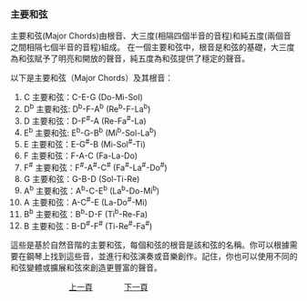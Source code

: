 ﻿---
keywords: 吳老師鋼琴教學 - 主要和弦
---
<h3>主要和弦</h3>
主要和弦(Major Chords)由根音、大三度(相隔四個半音的音程)和純五度(兩個音之間相隔七個半音的音程)組成。
在一個主要和弦中，根音是和弦的基礎，大三度為和弦賦予了明亮和開放的聲音，純五度為和弦提供了穩定的聲音。

以下是主要和弦（Major Chords）及其根音：
1. C 主要和弦：C-E-G (Do-Mi-Sol)
1. D<sup>b</sup> 主要和弦: D<sup>b</sup>-F-A<sup>b</sup> (Re<sup>b</sup>-F-La<sup>b</sup>)
1. D 主要和弦：D-F<sup>#</sup>-A (Re-Fa<sup>#</sup>-La)
1. E<sup>b</sup> 主要和弦: E<sup>b</sup>-G-B<sup>b</sup> (Mi<sup>b</sup>-Sol-La<sup>b</sup>)
1. E 主要和弦：E-G<sup>#</sup>-B (Mi-Sol<sup>#</sup>-Ti)
1. F 主要和弦：F-A-C (Fa-La-Do)
1. F<sup>#</sup> 主要和弦：F<sup>#</sup>-A<sup>#</sup>-C<sup>#</sup> (Fa<sup>#</sup>-La<sup>#</sup>-Do<sup>#</sup>)
1. G 主要和弦：G-B-D (Sol-Ti-Re)
1. A<sup>b</sup> 主要和弦：A<sup>b</sup>-C-E<sup>b</sup> (La<sup>b</sup>-Do-Mi<sup>b</sup>)
1. A 主要和弦：A-C<sup>#</sup>-E (La-Do<sup>#</sup>-Mi)
1. B<sup>b</sup> 主要和弦：B<sup>b</sup>-D-F (Ti<sup>b</sup>-Re-Fa)
1. B 主要和弦：B-D<sup>#</sup>-F<sup>#</sup> (Ti-Re<sup>#</sup>-Fa<sup>#</sup>)

這些是基於自然音階的主要和弦，每個和弦的根音是該和弦的名稱。你可以根據需要在鋼琴上找到這些音，並進行和弦演奏或音樂創作。記住，你也可以使用不同的和弦變體或擴展和弦來創造更豐富的聲音。

&nbsp;&nbsp;&nbsp;&nbsp;&nbsp;&nbsp;&nbsp;&nbsp;&nbsp;&nbsp;&nbsp;&nbsp;
&nbsp;&nbsp;&nbsp;&nbsp;&nbsp;&nbsp;&nbsp;&nbsp;&nbsp;&nbsp;&nbsp;&nbsp;
[上一頁](Chords)
&nbsp;&nbsp;&nbsp;&nbsp;&nbsp;&nbsp;&nbsp;&nbsp;&nbsp;&nbsp;&nbsp;&nbsp;
[下一頁](MinorChords)

<!-- Google tag (gtag.js) -->
<script async src="https://www.googletagmanager.com/gtag/js?id=G-SK366WCHW3"></script>
<script>
  window.dataLayer = window.dataLayer || [];
  function gtag(){dataLayer.push(arguments);}
  gtag('js', new Date());

  gtag('config', 'G-SK366WCHW3');
</script>